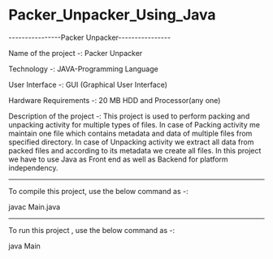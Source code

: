# Packer_Unpacker_Using_Java
----------------Packer Unpacker----------------

Name of the project -: Packer Unpacker

Technology -: JAVA-Programming Language

User Interface -: GUI (Graphical User Interface)

Hardware Requirements -: 20 MB HDD and Processor(any one)

Description of the project -: This project is used to perform packing and unpacking activity for multiple types of files. 
                              In case of Packing activity me maintain one file which contains metadata and data of multiple files from specified directory. 
                              In case of Unpacking activity we extract all data from packed files and according to its metadata we create all files. 
                              In this project we have to use Java as Front end as well as Backend for platform independency.
                              
-----------------------------------------------------------------------------------------------------------------------------------------------------------------
To compile this project, use the below command as -:

javac Main.java

-----------------------------------------------------------------------------------------------------------------------------------------------------------------
To run this project , use the below command as -:

java Main
